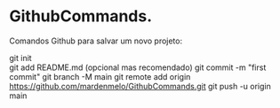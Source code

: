# GithubCommands.

Comandos Github para salvar um novo projeto:

git init <br/>
git add README.md (opcional mas recomendado) 
git commit -m "first commit"
git branch -M main 
git remote add origin https://github.com/mardenmelo/GithubCommands.git 
git push -u origin main
